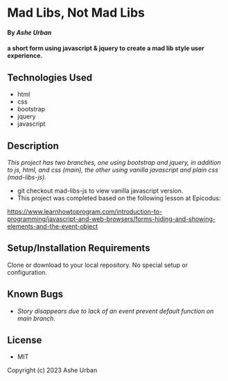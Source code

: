 # Mad Libs, Not Mad Libs

#### By _**Ashe Urban**_

#### a short form using javascript & jquery to create a mad lib style user experience.

## Technologies Used

* html
* css
* bootstrap
* jquery
* javascript

## Description

_This project has two branches, one using bootstrap and jquery, in addition to js, html, and css (main), the other using vanilla javascript and plain css (mad-libs-js)._

* git checkout mad-libs-js to view vanilla javascript version.
* This project was completed based on the following lesson at Epicodus:

https://www.learnhowtoprogram.com/introduction-to-programming/javascript-and-web-browsers/forms-hiding-and-showing-elements-and-the-event-object


## Setup/Installation Requirements

Clone or download to your local repository. No special setup or configuration.

## Known Bugs

* _Story disappears due to lack of an event prevent default function on main branch._

## License

* MIT

Copyright (c) 2023 Ashe Urban